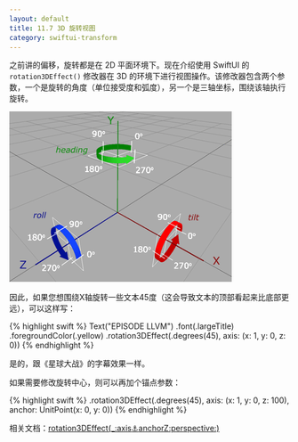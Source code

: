 ```yaml
---
layout: default
title: 11.7 3D 旋转视图
category: swiftui-transform
---
```


之前讲的偏移，旋转都是在 2D 平面环境下。现在介绍使用 SwiftUI 的 `rotation3DEffect()` 修改器在 3D 的环境下进行视图操作。该修改器包含两个参数，一个是旋转的角度（单位接受度和弧度），另一个是三轴坐标，围绕该轴执行旋转。

![3D](/files/swiftUI/3d.png)

因此，如果您想围绕X轴旋转一些文本45度（这会导致文本的顶部看起来比底部更远），可以这样写：

{% highlight swift %}
Text("EPISODE LLVM")
    .font(.largeTitle)
    .foregroundColor(.yellow)
    .rotation3DEffect(.degrees(45), axis: (x: 1, y: 0, z: 0))
{% endhighlight %}

是的，跟《星球大战》的字幕效果一样。

如果需要修改旋转中心，则可以再加个锚点参数：

{% highlight swift %}
.rotation3DEffect(.degrees(45), axis: (x: 1, y: 0, z: 100), anchor: UnitPoint(x: 0, y: 0))
{% endhighlight %}

相关文档：<a href="https://developer.apple.com/documentation/swiftui/scrollview/3287538-rotation3deffect" target="_blank">rotation3DEffect(_:axis:anchor:anchorZ:perspective:)
</a>